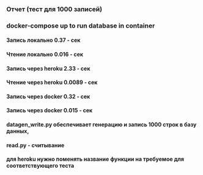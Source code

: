 ###  Отчет (тест для 1000 записей)   
###  docker-compose  up to run database in container
####  Запись локально  0.37 - сек  
####  Чтение локально  0.016 - сек  
####  Запись через heroku  2.33 - сек  
####  Чтение через heroku  0.0089 - сек  
####  Запись через docker  0.32 - сек
####  Запись через docker  0.015 - сек
####  datagen_write.py обеспечивает генерацию и запись 1000 строк в базу данных,  
####  read.py - считывание  
####  для heroku нужно поменять название функции на требуемое для соответствующего теста